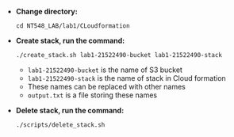 - **Change directory:**
  ```
  cd NT548_LAB/lab1/CLoudformation
  ```
- **Create stack, run the command:**

  ```
  ./create_stack.sh lab1-21522490-bucket lab1-21522490-stack
  ```

  - `lab1-21522490-bucket` is the name of S3 bucket
  - `lab1-21522490-stack` is the name of stack in Cloud formation
  - These names can be replaced with other names
  - `output.txt` is a file storing these names

- **Delete stack, run the command:**
  ```
  ./scripts/delete_stack.sh
  ```
